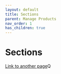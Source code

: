 ```yaml
---
layout: default
title: Sections
parent: Manage Products
nav_order: 1
has_children: true
---
```


# Sections

[Link to another page](../sections/createsection.md)Q